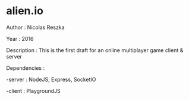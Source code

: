 # alien.io

Author : Nicolas Reszka

Year : 2016

Description : This is the first draft for an online multiplayer game client & server

Dependencies : 

  -server : NodeJS, Express, SocketIO
  
  -client : PlaygroundJS
